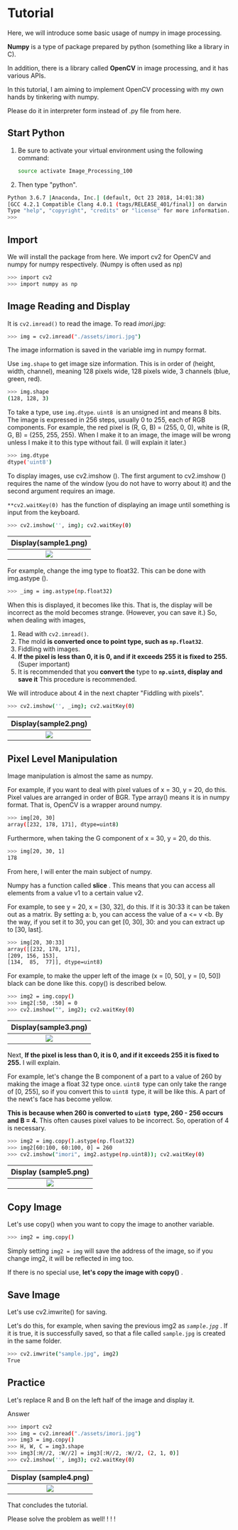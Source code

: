 # Tutorial

Here, we will introduce some basic usage of numpy in image processing.

**Numpy** is a type of package prepared by python (something like a library in C).

In addition, there is a library called **OpenCV** in image processing, and it has various APIs.

In this tutorial, I am aiming to implement OpenCV processing with my own hands by tinkering with numpy.

Please do it in interpreter form instead of .py file from here.

## Start Python

1. Be sure to activate your virtual environment using the following command:

   ```bash
   source activate Image_Processing_100
   ```

2. Then type "python".

```bash
Python 3.6.7 |Anaconda, Inc.| (default, Oct 23 2018, 14:01:38)
[GCC 4.2.1 Compatible Clang 4.0.1 (tags/RELEASE_401/final)] on darwin
Type "help", "copyright", "credits" or "license" for more information.
>>>
```
## Import

We will install the package from here. We import cv2 for OpenCV and numpy for numpy respectively. (Numpy is often used as np)

```bash
>>> import cv2
>>> import numpy as np
```

## Image Reading and Display

It is `cv2.imread()` to read the image. To read *imori.jpg*:

```bash
>>> img = cv2.imread("./assets/imori.jpg")
```

The image information is saved in the variable img in numpy format.

Use `img.shape` to get image size information. This is in order of (height, width, channel), meaning 128 pixels wide, 128 pixels wide, 3 channels (blue, green, red).

```bash
>>> img.shape
(128, 128, 3)
```

To take a type, use `img.dtype`.  `uint8 `is an unsigned int and means 8 bits. The image is expressed in 256 steps, usually 0 to 255, each of RGB components. For example, the red pixel is (R, G, B) = (255, 0, 0), white is (R, G, B) = (255, 255, 255). When I make it to an image, the image will be wrong unless I make it to this type without fail. (I will explain it later.)

```bash
>>> img.dtype
dtype('uint8')
```

To display images, use cv2.imshow (). The first argument to cv2.imshow () requires the name of the window (you do not have to worry about it) and the second argument requires an image.

`**cv2.waitKey(0) `has the function of displaying an image until something is input from the keyboard.

```bash
>>> cv2.imshow('', img); cv2.waitKey(0)
```

|Display(sample1.png)|
|:---:|
|![](sample1.png)|

For example, change the img type to float32. This can be done with img.astype ().

```bash
>>> _img = img.astype(np.float32)
```

When this is displayed, it becomes like this. That is, the display will be incorrect as the mold becomes strange. (However, you can save it.) So, when dealing with images,

1. Read with `cv2.imread()`.
2. The mold **is converted once to point type, such as `np.float32`**.
3. Fiddling with images.
4. **If the pixel is less than 0, it is 0, and if it exceeds 255 it is fixed to 255.** (Super important)
5. It is recommended that you **convert the** type to **`np.uint8`, display and save it** This procedure is recommended.

We will introduce about 4 in the next chapter "Fiddling with pixels".

```bash
>>> cv2.imshow('', _img); cv2.waitKey(0)
```
|Display(sample2.png)|
|:---:|
|![](sample2.png)|

## Pixel Level Manipulation

Image manipulation is almost the same as numpy.

For example, if you want to deal with pixel values of x = 30, y = 20, do this. Pixel values are arranged in order of BGR. Type array() means it is in numpy format. That is, OpenCV is a wrapper around numpy.

```bash
>>> img[20, 30]
array([232, 178, 171], dtype=uint8)
```

Furthermore, when taking the G component of x = 30, y = 20, do this.

```bash
>>> img[20, 30, 1]
178
```

From here, I will enter the main subject of numpy.

Numpy has a function called **slice** . This means that you can access all elements from a value v1 to a certain value v2.

For example, to see y = 20, x = [30, 32], do this. If it is 30:33 it can be taken out as a matrix. By setting a: b, you can access the value of a <= v <b. By the way, if you set it to 30, you can get [0, 30], 30: and you can extract up to [30, last].

```bash
>>> img[20, 30:33]
array([[232, 178, 171],
[209, 156, 153],
[134,  85,  77]], dtype=uint8)
```

For example, to make the upper left of the image (x = [0, 50], y = [0, 50]) black can be done like this. copy() is described below.

```bash
>>> img2 = img.copy()
>>> img2[:50, :50] = 0
>>> cv2.imshow("", img2); cv2.waitKey(0)
```

|Display(sample3.png)|
|:---:|
|![](sample3.png)|

Next, **If the pixel is less than 0, it is 0, and if it exceeds 255 it is fixed to 255.**  I will explain.

For example, let's change the B component of a part to a value of 260 by making the image a float 32 type once.  `uint8 `type can only take the range of [0, 255], so if you convert this to `uint8 `type, it will be like this. A part of the newt's face has become yellow.

**This is because when 260 is converted to `uint8 `type, 260 - 256 occurs and B = 4.** This often causes pixel values to be incorrect. So, operation of 4 is necessary.

```bash
>>> img2 = img.copy().astype(np.float32)
>>> img2[60:100, 60:100, 0] = 260
>>> cv2.imshow("imori", img2.astype(np.uint8)); cv2.waitKey(0)
```

|Display (sample5.png)|
|:---:|
|![](sample5.png)|

## Copy Image

Let's use copy() when you want to copy the image to another variable.

```bash
>>> img2 = img.copy()
```

Simply setting `img2 = img` will save the address of the image, so if you change img2, it will be reflected in img too.

If there is no special use, **let's copy the image with copy()** .

## Save Image

Let's use cv2.imwrite() for saving.

Let's do this, for example, when saving the previous img2 as *`sample.jpg`* . If it is true, it is successfully saved, so that a file called `sample.jpg` is created in the same folder.

```bash
>>> cv2.imwrite("sample.jpg", img2)
True
```

## Practice

Let's replace R and B on the left half of the image and display it.

Answer

```bash
>>> import cv2
>>> img = cv2.imread("./assets/imori.jpg")
>>> img3 = img.copy()
>>> H, W, C = img3.shape
>>> img3[:H//2, :W//2] = img3[:H//2, :W//2, (2, 1, 0)]
>>> cv2.imshow('', img3); cv2.waitKey(0)
```

|Display (sample4.png)|
|:---:|
|![](sample4.png)|

That concludes the tutorial.

Please solve the problem as well! ! ! !
